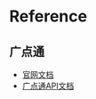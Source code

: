 # Reference

## 广点通
- [官网文档](https://developers.e.qq.com/docs/start)
- [广点通API文档](https://wenku.baidu.com/view/a6707a0abb1aa8114431b90d6c85ec3a87c28bfd)
